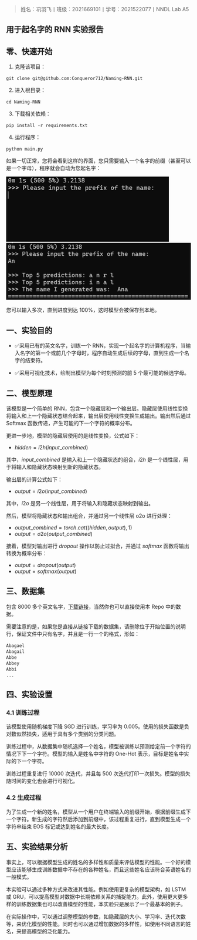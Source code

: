 > 姓名：巩羽飞丨班级：2021669101丨学号：2021522077丨NNDL Lab A5

## 用于起名字的 RNN 实验报告

## 零、快速开始

1. 克隆该项目：

```
git clone git@github.com:Conqueror712/Naming-RNN.git
```

2. 进入根目录：

```
cd Naming-RNN
```

3. 下载相关依赖：

```
pip install -r requirements.txt
```

4. 运行程序：

```
python main.py
```

如果一切正常，您将会看到这样的界面，您只需要输入一个名字的前缀（甚至可以是一个字母），程序就会自动为您起名字：

![image](/img/01.png)
![image](/img/02.png)

您可以输入多次，直到进度到达 100%，这时模型会被保存到本地。

## 一、实验目的

- ✅采用已有的英文名字，训练一个 RNN，实现一个起名字的计算机程序，当输入名字的第一个或前几个字母时，程序自动生成后续的字母，直到生成一个名字的结束符。

- ✅采用可视化技术，绘制出模型为每个时刻预测的前 5 个最可能的候选字母。 


## 二、模型原理

该模型是一个简单的 RNN，包含一个隐藏层和一个输出层。隐藏层使用线性变换将输入和上一个隐藏状态结合起来，输出层使用线性变换生成输出。输出然后通过 Softmax 函数传递，产生可能的下一个字符的概率分布。

更进一步地，模型的隐藏层使用的是线性变换，公式如下：

- $hidden = i2h(input\_combined)$

其中，$input\_combined$ 是输入和上一个隐藏状态的组合，$i2h$ 是一个线性层，用于将输入和隐藏状态映射到新的隐藏状态。

输出层的计算公式如下：

- $output = i2o(input\_combined)$

其中，$i2o$ 是另一个线性层，用于将输入和隐藏状态映射到输出。

然后，模型将隐藏状态和输出组合，并通过另一个线性层 o2o 进行处理：

- $output\_combined = torch.cat((hidden, output), 1)$
- $output = o2o(output\_combined)$

接着，模型对输出进行 $dropout$ 操作以防止过拟合，并通过 $softmax$ 函数将输出转换为概率分布：

- $output = dropout(output)$
- $output = softmax(output)$

## 三、数据集

包含 8000 多个英文名字，[下载链接](https://www.cs.cmu.edu/afs/cs/project/ai-repository/ai/areas/nlp/corpora/names/)，当然你也可以直接使用本 Repo 中的数据。

需要注意的是，如果您是直接从链接下载的数据集，请删除位于开始位置的说明行，保证文件中只有名字，并且是一行一个的格式，形如：

```
Abagael
Abagail
Abbe
Abbey
Abbi
...
```

## 四、实验设置

### 4.1 训练过程

该模型使用随机梯度下降 SGD 进行训练，学习率为 0.005。使用的损失函数是负对数似然损失，适用于具有多个类别的分类问题。

训练过程中，从数据集中随机选择一个姓名，模型被训练以预测给定前一个字符的情况下下一个字符。模型的输入是姓名中字符的 One-Hot 表示，目标是姓名中实际的下一个字符。

训练过程重复进行 10000 次迭代，并且每 500 次迭代打印一次损失。模型的损失随时间的变化也会进行可视化。

### 4.2 生成过程

为了生成一个新的姓名，模型从一个用户在终端输入的前缀开始，根据前缀生成下一个字符。新生成的字符然后添加到前缀中，该过程重复进行，直到模型生成一个字符串结束 EOS 标记或达到姓名的最大长度。

## 五、实验结果分析

事实上，可以根据模型生成的姓名的多样性和质量来评估模型的性能。一个好的模型应该能够生成训练数据中不存在的各种姓名，而且这些姓名应该符合英语姓名的一般模式。

本实验可以通过多种方式来改进其性能。例如使用更复杂的模型架构，如 LSTM 或 GRU，可以提高模型对数据中长期依赖关系的捕捉能力。此外，使用更大更多样的训练数据集也可以改善模型的性能，本实验只是展示了一个最基本的例子。

在实际操作中，可以通过调整模型的参数，如隐藏层的大小、学习率、迭代次数等，来优化模型的性能。同时也可以通过增加数据的多样性，如使用不同语言的姓名，来提高模型的泛化能力。